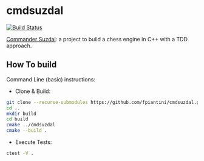 # cmdsuzdal

[![Build Status](https://travis-ci.org/fpiantini/cmdsuzdal.svg?branch=main)](https://travis-ci.org/fpiantini/cmdsuzdal)

[Commander Suzdal]: a project to build a chess engine in C++ with a TDD approach.


## How To build

Command Line (basic) instructions:

- Clone & Build:
```bash
git clone --recurse-submodules https://github.com/fpiantini/cmdsuzdal.git
cd ..
mkdir build
cd build
cmake ../cmdsuzdal
cmake --build .
```
- Execute Tests:
```bash
ctest -V .
```



[Commander Suzdal]: https://www.fadedpage.com/showbook.php?pid=20170826

